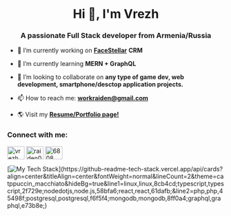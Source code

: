 <h1 align="center">Hi 👋, I'm Vrezh</h1>
<h3 align="center">A passionate Full Stack developer from Armenia/Russia</h3>

- 🔭 I’m currently working on [**FaceStellar**](https://facestellar.com/) **CRM**

- 🌱 I’m currently learning **MERN + GraphQL**

- 👯 I’m looking to collaborate on **any type of game dev, web development, smartphone/desctop application projects.**

- 📫 How to reach me: **workraiden@gmail.com**

- 🌎 Visit my [**Resume/Portfolio page!**](https://raiden0456-resume.vercel.app/) 

<h3 align="left">Connect with me:</h3>
<p align="left">
<a href="https://linkedin.com/in/raiden-babakekhian" target="blank"><img align="center" src="https://raw.githubusercontent.com/rahuldkjain/github-profile-readme-generator/master/src/images/icons/Social/linked-in-alt.svg" alt="vrezh babakekhian" height="30" width="40" /></a>
<a href="https://instagram.com/raiden0456" target="blank"><img align="center" src="https://raw.githubusercontent.com/rahuldkjain/github-profile-readme-generator/master/src/images/icons/Social/instagram.svg" alt="raiden0456" height="30" width="40" /></a>
<a href="https://discord.gg/6808" target="blank"><img align="center" src="https://raw.githubusercontent.com/rahuldkjain/github-profile-readme-generator/master/src/images/icons/Social/discord.svg" alt="6808" height="30" width="40" /></a>
</p>

[![My Tech Stack](https://github-readme-tech-stack.vercel.app/api/cards?align=center&titleAlign=center&fontWeight=normal&lineCount=2&theme=catppuccin_macchiato&hideBg=true&line1=linux,linux,8cb4cd;typescript,typescript,2f729e;nodedotjs,node.js,58bfa6;react,react,61dafb;&line2=php,php,45498f;postgresql,postgresql,f6f5f4;mongodb,mongodb,8ff0a4;graphql,graphql,e73b8e;)](https://github-readme-tech-stack.vercel.app/api/cards?align=center&titleAlign=center&fontWeight=normal&lineCount=2&theme=catppuccin_macchiato&hideBg=true&line1=linux,linux,8cb4cd;typescript,typescript,2f729e;nodedotjs,node.js,58bfa6;react,react,61dafb;&line2=php,php,45498f;postgresql,postgresql,f6f5f4;mongodb,mongodb,8ff0a4;graphql,graphql,e73b8e;)
